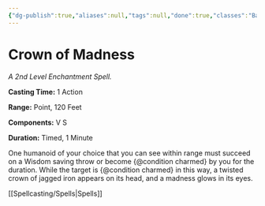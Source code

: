 ```yaml
---
{"dg-publish":true,"aliases":null,"tags":null,"done":true,"classes":"Bard, Sorcerer, Warlock, Wizard,","spellLevel":2,"school":"Enchantment","source":"PHB","permalink":"/spells/crown-of-madness/","dgHomeLink":false,"dgPassFrontmatter":true}
---
```


# Crown of Madness
*A 2nd Level Enchantment Spell.*

**Casting Time:** 1 Action

**Range:** Point, 120 Feet

**Components:** V S 

**Duration:** Timed, 1 Minute

One humanoid of your choice that you can see within range must succeed on a Wisdom saving throw or become {@condition charmed} by you for the duration. While the target is {@condition charmed} in this way, a twisted crown of jagged iron appears on its head, and a madness glows in its eyes.

[[Spellcasting/Spells|Spells]]